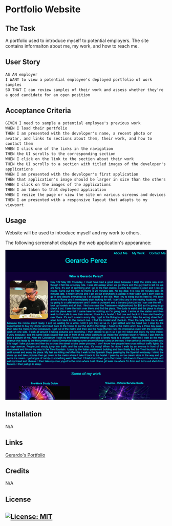 # Portfolio Website

## The Task

A portfolio used to introduce myself to potential employers. The site contains informaiton about me, my work, and how to reach me. 


## User Story

```
AS AN employer
I WANT to view a potential employee's deployed portfolio of work samples
SO THAT I can review samples of their work and assess whether they're a good candidate for an open position
```


## Acceptance Criteria

```
GIVEN I need to sample a potential employee's previous work
WHEN I load their portfolio
THEN I am presented with the developer's name, a recent photo or avatar, and links to sections about them, their work, and how to contact them
WHEN I click one of the links in the navigation
THEN the UI scrolls to the corresponding section
WHEN I click on the link to the section about their work
THEN the UI scrolls to a section with titled images of the developer's applications
WHEN I am presented with the developer's first application
THEN that application's image should be larger in size than the others
WHEN I click on the images of the applications
THEN I am taken to that deployed application
WHEN I resize the page or view the site on various screens and devices
THEN I am presented with a responsive layout that adapts to my viewport
```


## Usage

Website will be used to introduce myself and my work to others.

The following screenshot displays the web application's appearance:

![Site Screenshot](./assets/images/home.png)

## Installation

N/A

## Links

[Gerardo's Portfolio](https://gera1313.github.io/2-Gerardo-Portfolio/)

## Credits

N/A

## License

## [![License: MIT](https://img.shields.io/badge/License-MIT-yellow.svg)](https://opensource.org/licenses/MIT)